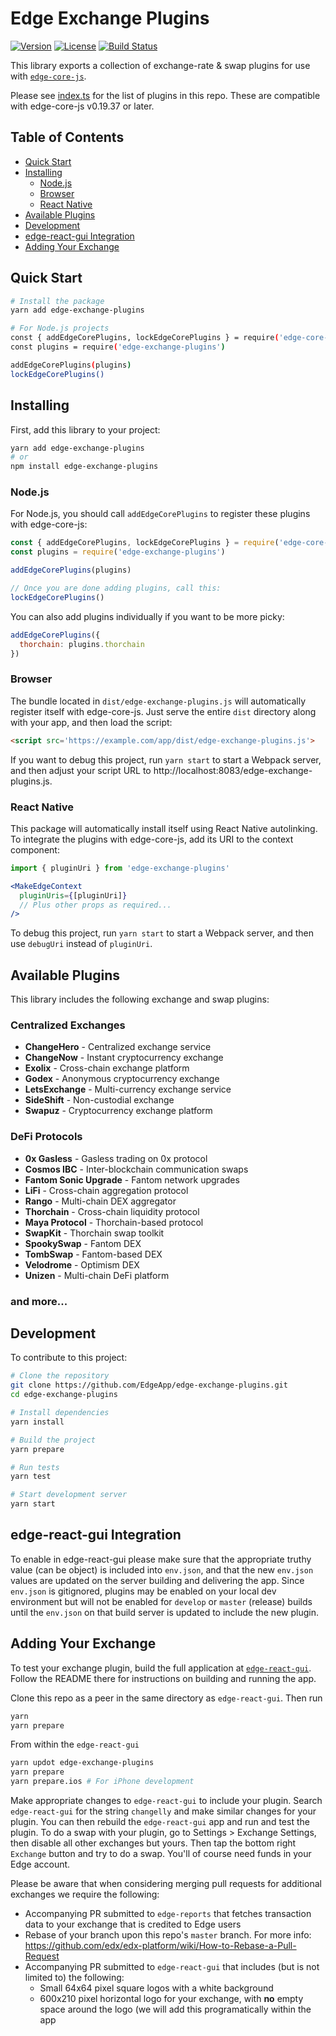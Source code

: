 # Edge Exchange Plugins

[![Version](https://img.shields.io/npm/v/edge-exchange-plugins.svg)](https://www.npmjs.com/package/edge-exchange-plugins)
[![License](https://img.shields.io/npm/l/edge-exchange-plugins.svg)](https://github.com/EdgeApp/edge-exchange-plugins/blob/master/LICENSE)
[![Build Status](https://img.shields.io/github/actions/workflow/status/EdgeApp/edge-exchange-plugins/ci.yml?branch=master)](https://github.com/EdgeApp/edge-exchange-plugins/actions)

This library exports a collection of exchange-rate & swap plugins for use with [`edge-core-js`](https://github.com/EdgeApp/edge-core-js).

Please see [index.ts](./src/index.ts) for the list of plugins in this repo. These are compatible with edge-core-js v0.19.37 or later.

## Table of Contents

- [Quick Start](#quick-start)
- [Installing](#installing)
  - [Node.js](#nodejs)
  - [Browser](#browser)
  - [React Native](#react-native)
- [Available Plugins](#available-plugins)
- [Development](#development)
- [edge-react-gui Integration](#edge-react-gui)
- [Adding Your Exchange](#adding-your-exchange)

## Quick Start

```bash
# Install the package
yarn add edge-exchange-plugins

# For Node.js projects
const { addEdgeCorePlugins, lockEdgeCorePlugins } = require('edge-core-js')
const plugins = require('edge-exchange-plugins')

addEdgeCorePlugins(plugins)
lockEdgeCorePlugins()
```

## Installing

First, add this library to your project:

```sh
yarn add edge-exchange-plugins
# or
npm install edge-exchange-plugins
```

### Node.js

For Node.js, you should call `addEdgeCorePlugins` to register these plugins with edge-core-js:

```js
const { addEdgeCorePlugins, lockEdgeCorePlugins } = require('edge-core-js')
const plugins = require('edge-exchange-plugins')

addEdgeCorePlugins(plugins)

// Once you are done adding plugins, call this:
lockEdgeCorePlugins()
```

You can also add plugins individually if you want to be more picky:

```js
addEdgeCorePlugins({
  thorchain: plugins.thorchain
})
```

### Browser

The bundle located in `dist/edge-exchange-plugins.js` will automatically register itself with edge-core-js. Just serve the entire `dist` directory along with your app, and then load the script:

```html
<script src='https://example.com/app/dist/edge-exchange-plugins.js'>
```

If you want to debug this project, run `yarn start` to start a Webpack server,
and then adjust your script URL to http://localhost:8083/edge-exchange-plugins.js.

### React Native

This package will automatically install itself using React Native autolinking. To integrate the plugins with edge-core-js, add its URI to the context component:

```jsx
import { pluginUri } from 'edge-exchange-plugins'

<MakeEdgeContext
  pluginUris={[pluginUri]}
  // Plus other props as required...
/>
```

To debug this project, run `yarn start` to start a Webpack server, and then use `debugUri` instead of `pluginUri`.

## Available Plugins

This library includes the following exchange and swap plugins:

### Centralized Exchanges
- **ChangeHero** - Centralized exchange service
- **ChangeNow** - Instant cryptocurrency exchange
- **Exolix** - Cross-chain exchange platform
- **Godex** - Anonymous cryptocurrency exchange
- **LetsExchange** - Multi-currency exchange service
- **SideShift** - Non-custodial exchange
- **Swapuz** - Cryptocurrency exchange platform

### DeFi Protocols
- **0x Gasless** - Gasless trading on 0x protocol
- **Cosmos IBC** - Inter-blockchain communication swaps
- **Fantom Sonic Upgrade** - Fantom network upgrades
- **LiFi** - Cross-chain aggregation protocol
- **Rango** - Multi-chain DEX aggregator
- **Thorchain** - Cross-chain liquidity protocol
- **Maya Protocol** - Thorchain-based protocol
- **SwapKit** - Thorchain swap toolkit
- **SpookySwap** - Fantom DEX
- **TombSwap** - Fantom-based DEX
- **Velodrome** - Optimism DEX
- **Unizen** - Multi-chain DeFi platform

### and more...

## Development

To contribute to this project:

```bash
# Clone the repository
git clone https://github.com/EdgeApp/edge-exchange-plugins.git
cd edge-exchange-plugins

# Install dependencies
yarn install

# Build the project
yarn prepare

# Run tests
yarn test

# Start development server
yarn start
```

## edge-react-gui Integration

To enable in edge-react-gui please make sure that the appropriate truthy value (can be object) is included into `env.json`, and that the new `env.json` values are updated on the server building and delivering the app. Since `env.json` is gitignored, plugins may be enabled on your local dev environment but will not be enabled for `develop` or `master` (release) builds until the `env.json` on that build server is updated to include the new plugin.

## Adding Your Exchange

To test your exchange plugin, build the full application at [`edge-react-gui`](https://github.com/EdgeApp/edge-react-gui). Follow the README there for instructions on building and running the app.

Clone this repo as a peer in the same directory as `edge-react-gui`. Then run

```sh
yarn
yarn prepare
```

From within the `edge-react-gui`

```sh
yarn updot edge-exchange-plugins
yarn prepare
yarn prepare.ios # For iPhone development
```

Make appropriate changes to `edge-react-gui` to include your plugin. Search `edge-react-gui` for the string `changelly` and make similar changes for your plugin.
You can then rebuild the `edge-react-gui` app and run and test the plugin. To do a swap with your plugin, go to Settings > Exchange Settings, then disable all other exchanges but yours. Then tap the bottom right `Exchange` button and try to do a swap. You'll of course need funds in your Edge account.

Please be aware that when considering merging pull requests for additional exchanges we require the following:

- Accompanying PR submitted to `edge-reports` that fetches transaction data to your exchange that is credited to Edge users
- Rebase of your branch upon this repo's `master` branch. For more info:
https://github.com/edx/edx-platform/wiki/How-to-Rebase-a-Pull-Request
- Accompanying PR submitted to `edge-react-gui` that includes (but is not limited to) the following:
    - Small 64x64 pixel square logos with a white background
    - 600x210 pixel horizontal logo for your exchange, with **no** empty space around the logo (we will add this programatically within the app


